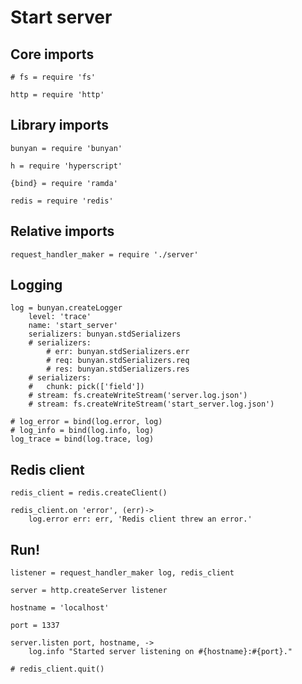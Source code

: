 # Start server

## Core imports

	# fs = require 'fs'

	http = require 'http'


## Library imports

	bunyan = require 'bunyan'

	h = require 'hyperscript'

	{bind} = require 'ramda'

	redis = require 'redis'


## Relative imports

	request_handler_maker = require './server'


## Logging

	log = bunyan.createLogger
		level: 'trace'
		name: 'start_server'
		serializers: bunyan.stdSerializers
		# serializers:
			# err: bunyan.stdSerializers.err
			# req: bunyan.stdSerializers.req
			# res: bunyan.stdSerializers.res
		# serializers:
		# 	chunk: pick(['field'])
		# stream: fs.createWriteStream('server.log.json')
		# stream: fs.createWriteStream('start_server.log.json')

	# log_error = bind(log.error, log)
	# log_info = bind(log.info, log)
	log_trace = bind(log.trace, log)


## Redis client

	redis_client = redis.createClient()

	redis_client.on 'error', (err)->
		log.error err: err, 'Redis client threw an error.'


## Run!

	listener = request_handler_maker log, redis_client

	server = http.createServer listener

	hostname = 'localhost'

	port = 1337

	server.listen port, hostname, ->
		log.info "Started server listening on #{hostname}:#{port}."

	# redis_client.quit()

